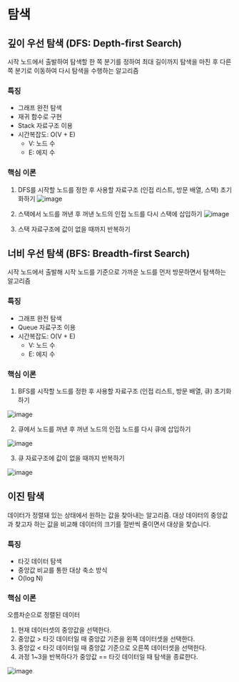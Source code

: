 # 탐색

## 깊이 우선 탐색 (DFS: Depth-first Search)

시작 노드에서 출발하여 탐색할 한 쪽 분기를 정하여 최대 길이까지 탐색을 마친 후 다른 쪽 분기로 이동하여 다시 탐색을 수행하는 알고리즘

### 특징

- 그래프 완전 탐색
- 재귀 함수로 구현
- Stack 자료구조 이용
- 시간복잡도: O(V + E)
  - V: 노드 수
  - E: 에지 수

### 핵심 이론

1. DFS를 시작할 노드를 정한 후 사용할 자료구조 (인접 리스트, 방문 배열, 스택) 초기화하기
![image](https://github.com/sangeun99/algorithm/assets/63828057/b8fd47af-4769-4a25-91ab-debf700e5aec)


2. 스택에서 노드를 꺼낸 후 꺼낸 노드의 인접 노드를 다시 스택에 삽입하기
![image](https://github.com/sangeun99/algorithm/assets/63828057/4b9b0280-241a-4a1e-b963-e5ea24f2f18d)

3. 스택 자료구조에 값이 없을 때까지 반복하기

## 너비 우선 탐색 (BFS: Breadth-first Search)

시작 노드에서 출발해 시작 노드를 기준으로 가까운 노드를 먼저 방문하면서 탐색하는 알고리즘

### 특징

- 그래프 완전 탐색
- Queue 자료구조 이용
- 시간복잡도: O(V + E)
  - V: 노드 수
  - E: 에지 수

### 핵심 이론

1. BFS를 시작할 노드를 정한 후 사용할 자료구조 (인접 리스트, 방문 배열, 큐) 초기화하기

![image](https://github.com/sangeun99/algorithm/assets/63828057/920f3d1d-5d60-46aa-bedb-8f1b79bcdb83)

2. 큐에서 노드를 꺼낸 후 꺼낸 노드의 인접 노드를 다시 큐에 삽입하기

![image](https://github.com/sangeun99/algorithm/assets/63828057/a7c76192-89f3-4117-8523-9771f82e21de)

3. 큐 자료구조에 값이 없을 때까지 반복하기

![image](https://github.com/sangeun99/algorithm/assets/63828057/b3620771-3e3c-4c14-8ec0-abb2ce2d2ae9)

## 이진 탐색

데이터가 정렬돼 있는 상태에서 원하는 값을 찾아내는 알고리즘. 대상 데이터의 중앙값과 찾고자 하는 값을 비교해 데이터의 크기를 절반씩 줄이면서 대상을 찾습니다.

### 특징

- 타깃 데이터 탐색
- 중앙값 비교를 통한 대상 축소 방식
- O(log N)

### 핵심 이론

오름차순으로 정렬된 데이터
1. 현재 데이터셋의 중앙값을 선택한다.
2. 중앙값 > 타깃 데이터일 때 중앙값 기준을 왼쪽 데이터셋을 선택한다.
3. 중앙값 < 타깃 데이터일 때 중앙값 기준으로 오른쪽 데이터셋을 선택한다.
4. 과정 1~3을 반복하다가 중앙값 == 타깃 데이터일 때 탐색을 종료한다.

![image](https://github.com/sangeun99/algorithm/assets/63828057/8497eec0-1fa5-4bb9-a0a1-f2b5fd0263fe)